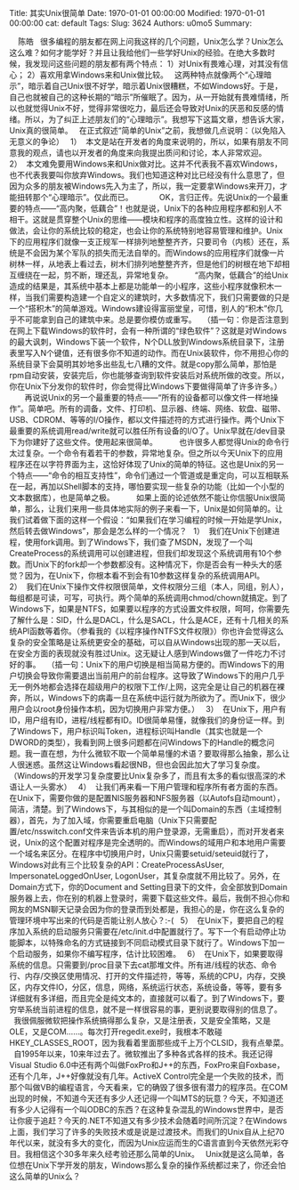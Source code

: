 Title: 其实Unix很简单
Date: 1970-01-01 00:00:00
Modified: 1970-01-01 00:00:00
cat: default
Tags: 
Slug: 3624
Authors: u0mo5 
Summary: 

 
 
陈皓
  很多编程的朋友都在网上问我这样的几个问题，Unix怎么学？Unix怎么这么难？如何才能学好？并且让我给他们一些学好Unix的经验。在绝大多数时候，我发现问这些问题的朋友都有两个特点： 1）对Unix有畏难心理，对其没有信心； 2）喜欢用拿Windows来和Unix做比较。   这两种特点就像两个“心理暗示”，暗示着自己Unix很不好学，暗示着Unix很糟糕，不如Windows好。于是，自己也就被自己的这种长期的“暗示”所催眠了。因为，从一开始就有畏难情绪，所以也就觉得Unix不好，觉得非常很吃力，最后还会导致对Unix的厌恶和反感的情绪。所以，为了纠正上述朋友们的“心理暗示”。我想写下这篇文章，想告诉大家，Unix真的很简单。   在正式叙述“简单的Unix”之前，我想做几点说明：（以免陷入无意义的争论）   1）  本文是站在开发者的角度来说明的，所以，如果有朋友不同意我的观点，请也以开发者的角度来向我提出质问和讨论，本人非常欢迎。   2）  本文难免要用Windows来和Unix做对比。这并不代表我不喜欢Windows，也不代表我要叫你放弃Windows。我们也知道这种对比已经没有什么意思了，但因为众多的朋友被Windows先入为主了，所以，我一定要拿Windows来开刀，才能扭转那个“心理暗示”。仅此而已。            OK，言归正传。先说Unix的一个最重要的特点——“高内聚，低藕合”！也就是说，Unix下的各种应用程序都和别人不相干。这就是贯穿整个Unix的思维——模块和程序的高度独立性。这样的设计和做法，会让你的系统比较的稳定，也会让你的系统特别地容易管理和维护。Unix下的应用程序们就像一支正规军一样排列地整整齐齐，只要司令（内核）还在，系统是不会因为某个军队的损失而无法自举的。而Windows的应用程序们就像一片树林一样，从地表上看过去，树木们排列地整整齐齐，但是他们的树根在地下却相互缠绕在一起，剪不断，理还乱，异常地复杂。          “高内聚，低藕合”的给Unix造成的结果是，其系统中基本上都是功能单一的小程序，这些小程序就像积木一样，当我们需要构造建一个自定义的建筑时，大多数情况下，我们只需要做的只是一个“搭积木”的简单游戏。Windows建设得富丽堂皇，可惜，别人的“积木”你几乎不可能拿到自己的建筑中来。总是要你模仿或重写。   （插一句：你是否注意到在网上下载Windows的软件时，会有一种所谓的“绿色软件”？这就是对Windows的最大讽刺，Windows下装一个软件，N个DLL放到Windows系统目录下，注册表里写入N个键值，还有很多你不知道的动作。而在Unix装软件，你不用担心你的系统目录下会莫明其妙地多出些乱七八糟的文件。就是copy那么简单，那怕是rpm自动安装，安装完后，你也能够查询到软件安装后对系统所做的改变。所以，你在Unix下分发你的软件时，你会觉得比Windows下要做得简单了许多许多。）          再说说Unix的另一个最重要的特点——“所有的设备都可以像文件一样地操作”。简单吧。所有的调备，文件、打印机、显示器、终端、网络、软盘、磁带、USB、CDROM、等等的I/O操作，都以文件描述符的方式进行操作。两个Unix下最重要的系统调用read/write就可以胜任所有设备的I/O了。Unix早就在/dev目录下为你建好了这些文件。使用起来很简单。          也许很多人都觉得Unix的命令行太过复杂。一个命令有着若干的参数，异常地复杂。但之所以今天Unix下的应用程序还在以字符界面为主，这恰好体现了Unix的简单的特征。这也是Unix的另一个特点——“命令的相互支持性”，命令们通过一个管道或是重定向，可以互相联系在一起，再加以Shell脚本的支持，哪怕要实现一些复杂的功能（比如一个小型的文本数据库），也是简单之极。          如果上面的论述依然不能让你信服Unix很简单，那么，让我们来用一些具体地实际的例子来看一下，Unix是如何简单的。让我们试着做下面的这样一个假设：“如果我们在学习编程的时候一开始是学Unix，然后转去做Windows”，那会是怎么样的一个情况？   1）  我们在Unix下创建进程，使用fork调用。到了Windows下，我们查了MSDN，发现了一个叫CreateProcess的系统调用可以创建进程，但我们却发现这个系统调用有10个参数。而Unix下的fork却一个参数都没有。这种情况下，你是否会有一种头大的感觉？因为，在Unix下，你根本看不到会有10参数这样复杂的系统调用API。   2）  我们在Unix下操作文件权限很简单，文件权限分三组（本人，同组，别人），每组都是可读，可写，可执行。两个简单的系统调用chmod/chown就搞定。到了Windows下，如果是NTFS，如果要以程序的方式设置文件权限，呵呵，你需要先了解什么是：SID，什么是DACL，什么是SACL，什么是ACE，还有十几相关的系统API函数等着你。（参看我的《以程序操作NTFS文件权限》）你也许会觉得这么复杂的安全策略是让系统更安全的基础，可以自从Windows出现的那一天以后，在安全方面的表现就没有胜过Unix。这无疑让人感到Windows做了一件吃力不讨好的事。   （插一句：Unix下的用户切换是相当简易方便的。而Windows下的用户切换会导致你需要退出当前用户的前台程序。这导致了Windows下的用户几乎无一例外地都会选择在超级用户的权限下工作/上网，这完全是让自己的机器在裸奔，所以，Windows下的病毒一旦在系统中运行就为所欲为了。而Unix下，很少用户会以root身份操作本机，因为切换用户非常方便。）   3）  在Unix下，用户有ID，用户组有ID，进程/线程都有ID。ID很简单易懂，就像我们的身份证一样。到了Windows下，用户标识叫Token，进程标识叫Handle（其实也就是一个DWORD的类型），我看到网上很多问题都在问Windows下的Handle的概念问题。我一直在想，为什么微软不取一个简单易懂的术语？要取得那么抽象，那么让人很迷惑。虽然这让Windows看起很NB，但也会因此加大了学习复杂度。（Windows的开发学习复杂度要比Unix复杂多了，而且有太多的看似很高深的术语让人一头雾水）   4）  让我们再来看一下用户管理和程序所有者方面的东西。在Unix下，需要你做的是配置NIS服务器和NFS服务器（以Autofs自动mount），简洁，清楚。到了Windows下，与其相似的是一个叫Domain的东西（主域控制器），首先，为了加入域，你需要重启电脑（Unix下只需要配置/etc/nsswitch.conf文件来告诉本机的用户登录源，无需重启），而对开发者来说，Unix的这个配置对程序是完全透明的。而Windows的域用户和本地用户需要一个域名来区分。在程序中切换用户时，Unix只需要setuid/seteuid就行了，Windows对此有三个比较复杂的API：CreateProcessAsUser, ImpersonateLoggedOnUser, LogonUser，其复杂度就不用比较了。另外，在Domain方式下，你的Document and Setting目录下的文件，会全部放到Domain服务器上去，你在别的机器上登录时，需要下载这些文件。最后，我倒不担心你和网友的MSN聊天记录会因为你的登录而到处都是，我担心的是，你在这么复杂的管理环境中写出来的代码是否能让别人放心？:-(   5）  在Unix下，要把自己的程序加入系统的启动服务只需要在/etc/init.d中配置就行了。写下一个有启动停止功能脚本，以特殊命名的方式链接到不同启动模式目录下就行了。Windows下加一个启动服务，如果你不编写程序，估计比较困难。   6）  在Unix下，如果要取得系统的信息。只需要到/proc目录下去cat那堆文件。所有进/线程的状态、命令行、内存/交换区使用情况、打开的文件描述符，等等，系统的CPU，内存，交换区，内存文件IO，分区，信息，网络，系统运行状态，系统设备，等等，要有多详细就有多详细，而且完全是纯文本的，直接就可以看了。到了Windows下，要穷举系统当前进程的信息，就不是一样很容易的事，更别说要取得别的信息了。     我很佩服微软把操作系统搞得那么复杂，又是注册表，又是安全策略，又是OLE，又是COM……。每次打开regedit.exe时，我根本不敢碰HKEY_CLASSES_ROOT，因为我看着里面那些成千上万个CLSID，我有点晕菜。   自1995年以来，10来年过去了。微软推出了多种各式各样的技术。我还记得Visual Studio 6.0中还有两个叫做FoxPro和J++的东西，FoxPro来自Foxbase，还有个几年，J++好像就没有几年。ActiveX Control完全是一个失败的技术，而那个叫做VB的编程语言，今天看来，它的确毁了很多很有潜力的程序员。在COM出现的时候，不知道今天还有多少人还记得一个叫MTS的玩意？今天，不知道还有多少人记得有一个叫ODBC的东西？在这种复杂混乱的Windows世界中，是否让你疲于追赶？今天的.NET不知道又有多少技术会随着时间所沉淀？在Windows上面，我们学习了许多的失败技术或是说是过渡技术。而我们的Unix自从上纪70年代以来，就没有多大的变化，而因为Unix应运而生的C语言直到今天依然光彩夺目。我相信这个30多年来久经考验还那么简单的Unix。   Unix就是这么简单，各位想在Unix下学开发的朋友，Windows那么复杂的操作系统都过来了，你还会怕这么简单的Unix么？  
